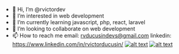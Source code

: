 



- 👋 Hi, I’m @rvictordev
- 👀 I’m interested in web development
- 🌱 I’m currently learning javascript, php, react, laravel
- 💞️ I’m looking to collaborate on web development
- 📫 How to reach me
email: rvducusindevs@gmail.com
linkedin: https://www.linkedin.com/in/rvictorducusin/
[![alt text][2.1]][2]
[![alt text][6.1]][6]
<!-- [![alt text][1.1]][1] for twitter icon --> 

<!-- links to social media icons -->
<!-- [1.1]: http://i.imgur.com/tXSoThF.png (twitter icon with padding) -->
[2.1]: http://i.imgur.com/P3YfQoD.png (rvictorducusin)
[6.1]: http://i.imgur.com/0o48UoR.png (rvictordev)
<!-- links to your social media accounts -->
<!-- update these accordingly -->
<!-- [2]: http://www.facebook.com/rvictorducusin for twitter link -->
[2]: http://www.facebook.com/rvictorducusin
[6]: http://www.github.com/rvictordev

<!-- Please don't remove this: Grab your social icons from https://github.com/carlsednaoui/gitsocial -->

<!---
rvictordev/rvictordev is a ✨ special ✨ repository because its `README.md` (this file) appears on your GitHub profile.
You can click the Preview link to take a look at your changes.
--->
